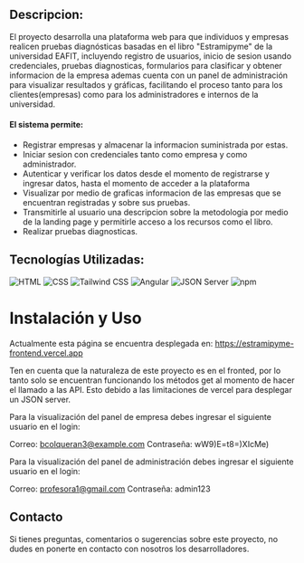 ## Descripcion:
El proyecto desarrolla una plataforma web para que individuos y empresas realicen pruebas diagnósticas basadas en el libro "Estramipyme" de la universidad EAFIT, incluyendo registro de usuarios, inicio de sesion usando credenciales, pruebas diagnosticas, formularios para clasificar y obtener informacion de la empresa ademas cuenta con un panel de administración para visualizar resultados y gráficas, facilitando el proceso tanto para los clientes(empresas) como para los administradores e internos de la universidad.
#### El sistema permite:
- Registrar empresas y almacenar la informacion suministrada por estas.
- Iniciar sesion con credenciales tanto como empresa y como administrador.
- Autenticar y verificar los datos desde el momento de registrarse y ingresar datos, hasta el momento de acceder a la plataforma
- Visualizar por medio de graficas informacion de las empresas que se encuentran registradas y sobre sus pruebas.
- Transmitirle al usuario una descripcion sobre la metodologia por medio de la landing page y permitirle acceso a los recursos como el libro.
- Realizar pruebas diagnosticas.

## Tecnologías Utilizadas:


![HTML](https://img.shields.io/badge/HTML-5-orange?style=for-the-badge&logo=html5)
![CSS](https://img.shields.io/badge/CSS-3-blue?style=for-the-badge&logo=css3)
![Tailwind CSS](https://img.shields.io/badge/Tailwind_CSS-3.4.6-38B2AC?style=for-the-badge&logo=tailwind-css)
![Angular](https://img.shields.io/badge/Angular-18-red?style=for-the-badge&logo=angular)
![JSON Server](https://img.shields.io/badge/JSON_Server-latest-green?style=for-the-badge&logo=json)
![npm](https://img.shields.io/badge/npm-v10.8.0-red?style=for-the-badge&logo=npm)



# Instalación y Uso
Actualmente esta página se encuentra desplegada en: https://estramipyme-frontend.vercel.app

Ten en cuenta que la naturaleza de este proyecto es en el fronted, por lo tanto solo se encuentran funcionando los métodos get al momento de hacer el llamado a las API.
Esto debido a las limitaciones de vercel para desplegar un JSON server.

Para la visualización del panel de empresa debes ingresar el siguiente usuario en el login:

Correo: bcolqueran3@example.com
Contraseña: wW9)E=t8=)XIcMe)

Para la visualización del panel de administración debes ingresar el siguiente usuario en el login:

Correo: profesora1@gmail.com
Contraseña: admin123



## Contacto

Si tienes preguntas, comentarios o sugerencias sobre este proyecto, no dudes en ponerte en contacto con nosotros los desarrolladores.

